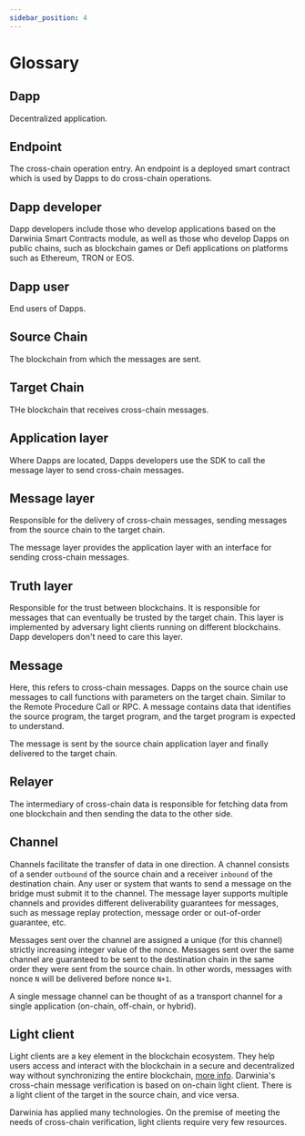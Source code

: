 ```yaml
---
sidebar_position: 4
---
```


# Glossary

## Dapp

Decentralized application.

## Endpoint

The cross-chain operation entry. An endpoint is a deployed smart contract which is used by Dapps to do cross-chain operations. 

## Dapp developer

Dapp developers include those who develop applications based on the Darwinia Smart Contracts module, as well as those who develop Dapps on public chains, such as blockchain games or Defi applications on platforms such as Ethereum, TRON or EOS.

## Dapp user

End users of Dapps.

## Source Chain

The blockchain from which the messages are sent.

## Target Chain

THe blockchain that receives cross-chain messages.

## Application layer

Where Dapps are located, Dapps developers use the SDK to call the message layer to send cross-chain messages.

## Message layer

Responsible for the delivery of cross-chain messages, sending messages from the source chain to the target chain.

The message layer provides the application layer with an interface for sending cross-chain messages.

## Truth layer

Responsible for the trust between blockchains.
It is responsible for messages that can eventually be trusted by the target chain. This layer is implemented by adversary light clients running on different blockchains. Dapp developers don't need to care this layer.

## Message

Here, this refers to cross-chain messages. Dapps on the source chain use messages to call functions with parameters on the target chain. Similar to the Remote Procedure Call or RPC. A message contains data that identifies the source program, the target program, and the target program is expected to understand.

The message is sent by the source chain application layer and finally delivered to the target chain.

## Relayer

The intermediary of cross-chain data is responsible for fetching data from one blockchain and then sending the data to the other side.

## Channel

Channels facilitate the transfer of data in one direction. A channel consists of a sender `outbound` of the source chain and a receiver `inbound` of the destination chain. Any user or system that wants to send a message on the bridge must submit it to the channel. The message layer supports multiple channels and provides different deliverability guarantees for messages, such as message replay protection, message order or out-of-order guarantee, etc.

Messages sent over the channel are assigned a unique (for this channel) strictly increasing integer value of the nonce. Messages sent over the same channel are guaranteed to be sent to the destination chain in the same order they were sent from the source chain. In other words, messages with nonce `N` will be delivered before nonce `N+1`.

A single message channel can be thought of as a transport channel for a single application (on-chain, off-chain, or hybrid).

## Light client

Light clients are a key element in the blockchain ecosystem. They help users access and interact with the blockchain in a secure and decentralized way without synchronizing the entire blockchain, [more info](https://www.parity.io/blog/what-is-a-light-client/). Darwinia's cross-chain message verification is based on on-chain light client. There is a light client of the target in the source chain, and vice versa.

Darwinia has applied many technologies. On the premise of meeting the needs of cross-chain verification, light clients require very few resources.

